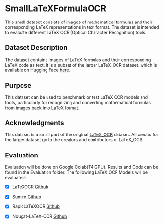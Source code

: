 # SmallLaTeXFormulaOCR

This small dataset consists of images of mathematical formulas and their corresponding LaTeX representations in text format. The dataset is intended to evaluate different LaTeX OCR (Optical Character Recognition) tools.

## Dataset Description

The dataset contains images of LaTeX formulas and their corresponding LaTeX code as text. It is a subset of the larger LaTeX_OCR dataset, which is available on Hugging Face [here](https://huggingface.co/datasets/linxy/LaTeX_OCR/viewer/default/train?p=4).

## Purpose

This dataset can be used to benchmark or test LaTeX OCR models and tools, particularly for recognizing and converting mathematical formulas from images back into LaTeX format.

## Acknowledgments

This dataset is a small part of the original [LaTeX_OCR](https://huggingface.co/datasets/linxy/LaTeX_OCR/viewer/default/train?p=4) dataset. All credits for the larger dataset go to the creators and contributors of LaTeX_OCR.

## Evaluation

Evaluation will be done on Google Colab(T4 GPU). Results and Code can be found in the Evaluation folder. 
The following LaTeX OCR Models will be evaluated:
- [X] LaTeXOCR [Github](https://github.com/lukas-blecher/LaTeX-OCR)
- [X] Sumen [Github](https://github.com/hoang-quoc-trung/sumen)
- [X] RapidLaTeXOCR [Github](https://github.com/RapidAI/RapidLaTeXOCR)
- [X] Nougat-LaTeX-OCR [Github](https://github.com/NormXU/nougat-latex-ocr) 

